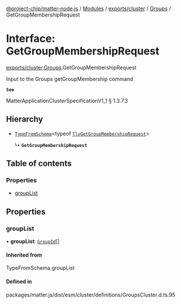 [@project-chip/matter-node.js](../README.md) / [Modules](../modules.md) / [exports/cluster](../modules/exports_cluster.md) / [Groups](../modules/exports_cluster.Groups.md) / GetGroupMembershipRequest

# Interface: GetGroupMembershipRequest

[exports/cluster](../modules/exports_cluster.md).[Groups](../modules/exports_cluster.Groups.md).GetGroupMembershipRequest

Input to the Groups getGroupMembership command

**`See`**

MatterApplicationClusterSpecificationV1_1 § 1.3.7.3

## Hierarchy

- [`TypeFromSchema`](../modules/exports_tlv.md#typefromschema)\<typeof [`TlvGetGroupMembershipRequest`](../modules/exports_cluster.Groups.md#tlvgetgroupmembershiprequest)\>

  ↳ **`GetGroupMembershipRequest`**

## Table of contents

### Properties

- [groupList](exports_cluster.Groups.GetGroupMembershipRequest.md#grouplist)

## Properties

### groupList

• **groupList**: [`GroupId`](../modules/exports_datatype.md#groupid)[]

#### Inherited from

TypeFromSchema.groupList

#### Defined in

packages/matter.js/dist/esm/cluster/definitions/GroupsCluster.d.ts:95
